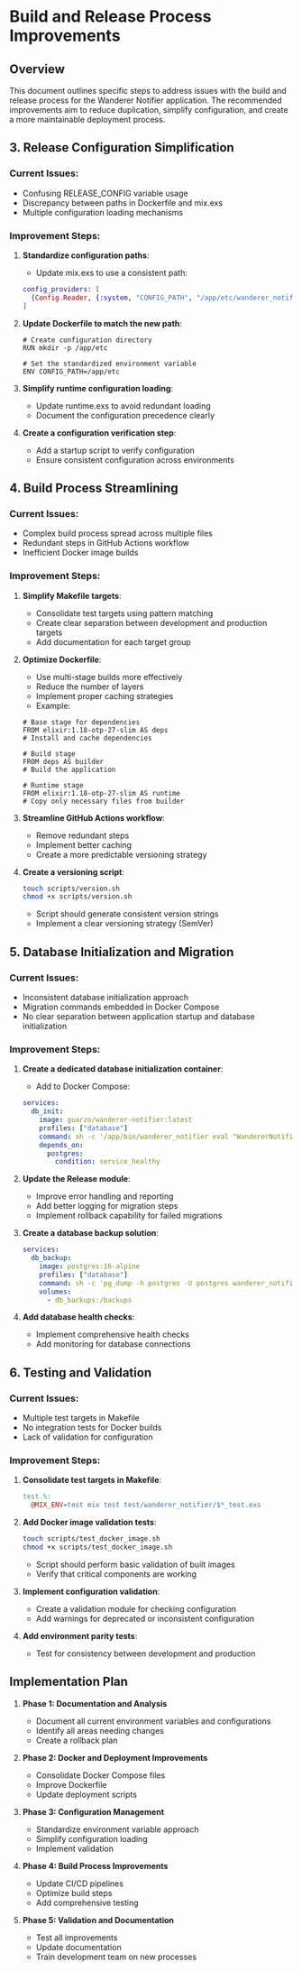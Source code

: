 # Build and Release Process Improvements

## Overview

This document outlines specific steps to address issues with the build and release process for the Wanderer Notifier application. The recommended improvements aim to reduce duplication, simplify configuration, and create a more maintainable deployment process.



## 3. Release Configuration Simplification

### Current Issues:

- Confusing RELEASE_CONFIG variable usage
- Discrepancy between paths in Dockerfile and mix.exs
- Multiple configuration loading mechanisms

### Improvement Steps:

1. **Standardize configuration paths**:

   - Update mix.exs to use a consistent path:

   ```elixir
   config_providers: [
     {Config.Reader, {:system, "CONFIG_PATH", "/app/etc/wanderer_notifier.exs"}}
   ]
   ```

2. **Update Dockerfile to match the new path**:

   ```docker
   # Create configuration directory
   RUN mkdir -p /app/etc

   # Set the standardized environment variable
   ENV CONFIG_PATH=/app/etc
   ```

3. **Simplify runtime configuration loading**:

   - Update runtime.exs to avoid redundant loading
   - Document the configuration precedence clearly

4. **Create a configuration verification step**:
   - Add a startup script to verify configuration
   - Ensure consistent configuration across environments

## 4. Build Process Streamlining

### Current Issues:

- Complex build process spread across multiple files
- Redundant steps in GitHub Actions workflow
- Inefficient Docker image builds

### Improvement Steps:

1. **Simplify Makefile targets**:

   - Consolidate test targets using pattern matching
   - Create clear separation between development and production targets
   - Add documentation for each target group

2. **Optimize Dockerfile**:

   - Use multi-stage builds more effectively
   - Reduce the number of layers
   - Implement proper caching strategies
   - Example:

   ```docker
   # Base stage for dependencies
   FROM elixir:1.18-otp-27-slim AS deps
   # Install and cache dependencies

   # Build stage
   FROM deps AS builder
   # Build the application

   # Runtime stage
   FROM elixir:1.18-otp-27-slim AS runtime
   # Copy only necessary files from builder
   ```

3. **Streamline GitHub Actions workflow**:

   - Remove redundant steps
   - Implement better caching
   - Create a more predictable versioning strategy

4. **Create a versioning script**:
   ```bash
   touch scripts/version.sh
   chmod +x scripts/version.sh
   ```
   - Script should generate consistent version strings
   - Implement a clear versioning strategy (SemVer)

## 5. Database Initialization and Migration

### Current Issues:

- Inconsistent database initialization approach
- Migration commands embedded in Docker Compose
- No clear separation between application startup and database initialization

### Improvement Steps:

1. **Create a dedicated database initialization container**:

   - Add to Docker Compose:

   ```yaml
   services:
     db_init:
       image: guarzo/wanderer-notifier:latest
       profiles: ["database"]
       command: sh -c '/app/bin/wanderer_notifier eval "WandererNotifier.Release.createdb()" && /app/bin/wanderer_notifier eval "WandererNotifier.Release.migrate()"'
       depends_on:
         postgres:
           condition: service_healthy
   ```

2. **Update the Release module**:

   - Improve error handling and reporting
   - Add better logging for migration steps
   - Implement rollback capability for failed migrations

3. **Create a database backup solution**:

   ```yaml
   services:
     db_backup:
       image: postgres:16-alpine
       profiles: ["database"]
       command: sh -c 'pg_dump -h postgres -U postgres wanderer_notifier > /backups/$(date +%Y%m%d_%H%M%S).sql'
       volumes:
         - db_backups:/backups
   ```

4. **Add database health checks**:
   - Implement comprehensive health checks
   - Add monitoring for database connections

## 6. Testing and Validation

### Current Issues:

- Multiple test targets in Makefile
- No integration tests for Docker builds
- Lack of validation for configuration

### Improvement Steps:

1. **Consolidate test targets in Makefile**:

   ```makefile
   test.%:
     @MIX_ENV=test mix test test/wanderer_notifier/$*_test.exs
   ```

2. **Add Docker image validation tests**:

   ```bash
   touch scripts/test_docker_image.sh
   chmod +x scripts/test_docker_image.sh
   ```

   - Script should perform basic validation of built images
   - Verify that critical components are working

3. **Implement configuration validation**:

   - Create a validation module for checking configuration
   - Add warnings for deprecated or inconsistent configuration

4. **Add environment parity tests**:
   - Test for consistency between development and production

## Implementation Plan

1. **Phase 1: Documentation and Analysis**

   - Document all current environment variables and configurations
   - Identify all areas needing changes
   - Create a rollback plan

2. **Phase 2: Docker and Deployment Improvements**

   - Consolidate Docker Compose files
   - Improve Dockerfile
   - Update deployment scripts

3. **Phase 3: Configuration Management**

   - Standardize environment variable approach
   - Simplify configuration loading
   - Implement validation

4. **Phase 4: Build Process Improvements**

   - Update CI/CD pipelines
   - Optimize build steps
   - Add comprehensive testing

5. **Phase 5: Validation and Documentation**
   - Test all improvements
   - Update documentation
   - Train development team on new processes
